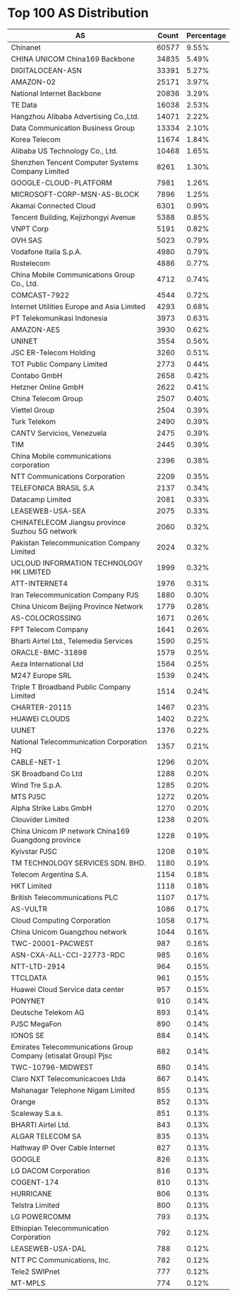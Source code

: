 # Top 100 AS Distribution
| AS | Count | Percentage |
|----|----|----|
| Chinanet | 60577 | 9.55% |
| CHINA UNICOM China169 Backbone | 34835 | 5.49% |
| DIGITALOCEAN-ASN | 33391 | 5.27% |
| AMAZON-02 | 25171 | 3.97% |
| National Internet Backbone | 20836 | 3.29% |
| TE Data | 16038 | 2.53% |
| Hangzhou Alibaba Advertising Co.,Ltd. | 14071 | 2.22% |
| Data Communication Business Group | 13334 | 2.10% |
| Korea Telecom | 11674 | 1.84% |
| Alibaba US Technology Co., Ltd. | 10468 | 1.65% |
| Shenzhen Tencent Computer Systems Company Limited | 8261 | 1.30% |
| GOOGLE-CLOUD-PLATFORM | 7981 | 1.26% |
| MICROSOFT-CORP-MSN-AS-BLOCK | 7896 | 1.25% |
| Akamai Connected Cloud | 6301 | 0.99% |
| Tencent Building, Kejizhongyi Avenue | 5388 | 0.85% |
| VNPT Corp | 5191 | 0.82% |
| OVH SAS | 5023 | 0.79% |
| Vodafone Italia S.p.A. | 4980 | 0.79% |
| Rostelecom | 4886 | 0.77% |
| China Mobile Communications Group Co., Ltd. | 4712 | 0.74% |
| COMCAST-7922 | 4544 | 0.72% |
| Internet Utilities Europe and Asia Limited | 4293 | 0.68% |
| PT Telekomunikasi Indonesia | 3973 | 0.63% |
| AMAZON-AES | 3930 | 0.62% |
| UNINET | 3554 | 0.56% |
| JSC ER-Telecom Holding | 3260 | 0.51% |
| TOT Public Company Limited | 2773 | 0.44% |
| Contabo GmbH | 2658 | 0.42% |
| Hetzner Online GmbH | 2622 | 0.41% |
| China Telecom Group | 2507 | 0.40% |
| Viettel Group | 2504 | 0.39% |
| Turk Telekom | 2490 | 0.39% |
| CANTV Servicios, Venezuela | 2475 | 0.39% |
| TIM | 2445 | 0.39% |
| China Mobile communications corporation | 2396 | 0.38% |
| NTT Communications Corporation | 2209 | 0.35% |
| TELEFONICA BRASIL S.A | 2137 | 0.34% |
| Datacamp Limited | 2081 | 0.33% |
| LEASEWEB-USA-SEA | 2075 | 0.33% |
| CHINATELECOM Jiangsu province Suzhou 5G network | 2060 | 0.32% |
| Pakistan Telecommunication Company Limited | 2024 | 0.32% |
| UCLOUD INFORMATION TECHNOLOGY HK LIMITED | 1999 | 0.32% |
| ATT-INTERNET4 | 1976 | 0.31% |
| Iran Telecommunication Company PJS | 1880 | 0.30% |
| China Unicom Beijing Province Network | 1779 | 0.28% |
| AS-COLOCROSSING | 1671 | 0.26% |
| FPT Telecom Company | 1641 | 0.26% |
| Bharti Airtel Ltd., Telemedia Services | 1590 | 0.25% |
| ORACLE-BMC-31898 | 1579 | 0.25% |
| Aeza International Ltd | 1564 | 0.25% |
| M247 Europe SRL | 1539 | 0.24% |
| Triple T Broadband Public Company Limited | 1514 | 0.24% |
| CHARTER-20115 | 1467 | 0.23% |
| HUAWEI CLOUDS | 1402 | 0.22% |
| UUNET | 1376 | 0.22% |
| National Telecommunication Corporation HQ | 1357 | 0.21% |
| CABLE-NET-1 | 1296 | 0.20% |
| SK Broadband Co Ltd | 1288 | 0.20% |
| Wind Tre S.p.A. | 1285 | 0.20% |
| MTS PJSC | 1272 | 0.20% |
| Alpha Strike Labs GmbH | 1270 | 0.20% |
| Clouvider Limited | 1238 | 0.20% |
| China Unicom IP network China169 Guangdong province | 1228 | 0.19% |
| Kyivstar PJSC | 1208 | 0.19% |
| TM TECHNOLOGY SERVICES SDN. BHD. | 1180 | 0.19% |
| Telecom Argentina S.A. | 1154 | 0.18% |
| HKT Limited | 1118 | 0.18% |
| British Telecommunications PLC | 1107 | 0.17% |
| AS-VULTR | 1086 | 0.17% |
| Cloud Computing Corporation | 1058 | 0.17% |
| China Unicom Guangzhou network | 1044 | 0.16% |
| TWC-20001-PACWEST | 987 | 0.16% |
| ASN-CXA-ALL-CCI-22773-RDC | 985 | 0.16% |
| NTT-LTD-2914 | 964 | 0.15% |
| TTCLDATA | 961 | 0.15% |
| Huawei Cloud Service data center | 957 | 0.15% |
| PONYNET | 910 | 0.14% |
| Deutsche Telekom AG | 893 | 0.14% |
| PJSC MegaFon | 890 | 0.14% |
| IONOS SE | 884 | 0.14% |
| Emirates Telecommunications Group Company (etisalat Group) Pjsc | 882 | 0.14% |
| TWC-10796-MIDWEST | 880 | 0.14% |
| Claro NXT Telecomunicacoes Ltda | 867 | 0.14% |
| Mahanagar Telephone Nigam Limited | 855 | 0.13% |
| Orange | 852 | 0.13% |
| Scaleway S.a.s. | 851 | 0.13% |
| BHARTI Airtel Ltd. | 843 | 0.13% |
| ALGAR TELECOM SA | 835 | 0.13% |
| Hathway IP Over Cable Internet | 827 | 0.13% |
| GOOGLE | 826 | 0.13% |
| LG DACOM Corporation | 816 | 0.13% |
| COGENT-174 | 810 | 0.13% |
| HURRICANE | 806 | 0.13% |
| Telstra Limited | 800 | 0.13% |
| LG POWERCOMM | 793 | 0.13% |
| Ethiopian Telecommunication Corporation | 792 | 0.12% |
| LEASEWEB-USA-DAL | 788 | 0.12% |
| NTT PC Communications, Inc. | 782 | 0.12% |
| Tele2 SWIPnet | 777 | 0.12% |
| MT-MPLS | 774 | 0.12% |

